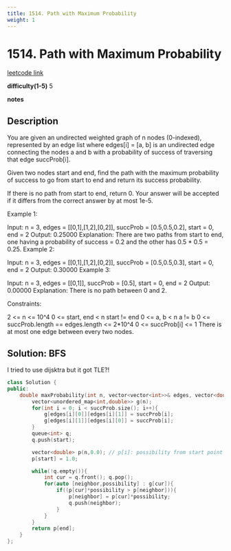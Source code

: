 ```yaml
---
title: 1514. Path with Maximum Probability
weight: 1
---
```

# 1514. Path with Maximum Probability

[leetcode link](https://leetcode.com/problems/path-with-maximum-probability/)

**difficulty(1-5)** 
5

**notes**   


## Description

You are given an undirected weighted graph of n nodes (0-indexed), represented by an edge list where edges[i] = [a, b] is an undirected edge connecting the nodes a and b with a probability of success of traversing that edge succProb[i].

Given two nodes start and end, find the path with the maximum probability of success to go from start to end and return its success probability.

If there is no path from start to end, return 0. Your answer will be accepted if it differs from the correct answer by at most 1e-5.

 

Example 1:



Input: n = 3, edges = [[0,1],[1,2],[0,2]], succProb = [0.5,0.5,0.2], start = 0, end = 2
Output: 0.25000
Explanation: There are two paths from start to end, one having a probability of success = 0.2 and the other has 0.5 * 0.5 = 0.25.
Example 2:



Input: n = 3, edges = [[0,1],[1,2],[0,2]], succProb = [0.5,0.5,0.3], start = 0, end = 2
Output: 0.30000
Example 3:



Input: n = 3, edges = [[0,1]], succProb = [0.5], start = 0, end = 2
Output: 0.00000
Explanation: There is no path between 0 and 2.
 

Constraints:

2 <= n <= 10^4
0 <= start, end < n
start != end
0 <= a, b < n
a != b
0 <= succProb.length == edges.length <= 2*10^4
0 <= succProb[i] <= 1
There is at most one edge between every two nodes.

## Solution: BFS

I tried to use dijsktra but it got TLE?!

```c++
class Solution {
public:
    double maxProbability(int n, vector<vector<int>>& edges, vector<double>& succProb, int start, int end) {
        vector<unordered_map<int,double>> g(n);
        for(int i = 0; i < succProb.size(); i++){
            g[edges[i][0]][edges[i][1]] = succProb[i];
            g[edges[i][1]][edges[i][0]] = succProb[i];
        }
        queue<int> q;
        q.push(start);

        vector<double> p(n,0.0); // p[i]: possibility from start point to current point i
        p[start] = 1.0;

        while(!q.empty()){
            int cur = q.front(); q.pop();
            for(auto [neighbor,possibility] : g[cur]){
                if((p[cur]*possibility > p[neighbor])){
                    p[neighbor] = p[cur]*possibility;
                    q.push(neighbor);
                }
            }
        }
        return p[end];
    }
};
```